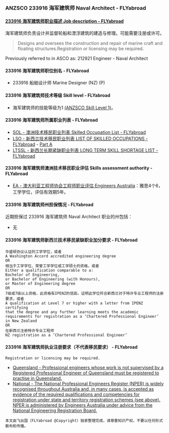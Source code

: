 ### ANZSCO 233916 海军建筑师 Naval Architect - FLYabroad ###

####  [233916 海军建筑师职业描述 Job description - FLYabroad](http://www.flyabroadvisa.com/anzsco/2339.html#233916)

海军建筑师负责设计并监督轮船和漂浮建筑的建造与修理。可能需要注册或许可。

> Designs and oversees the construction and repair of marine craft and floating structures.Registration or licensing may be required.

Previously referred to in ASCO as:
212921 Engineer - Naval Architect

#### 233916 海军建筑师职位别名 - FLYabroad
 
- 233916 船舶设计师 Marine Designer (NZ) (P)

#### 233916 海军建筑师技术等级 Skill level - FLYabroad

- 海军建筑师的技能等级为1 [(ANZSCO Skill Level 1)](http://www.flyabroadvisa.com/anzsco/)。

#### 233916 海军建筑师所属职业列表 - FLYabroad

- [SOL - 澳洲技术移民职业列表 Skilled Occupation List - FLYabroad](http://www.flyabroadvisa.com/sol/)
- [LSO - 新西兰技术移民职业列表 LIST OF SKILLED OCCUPATIONS - FLYabroad](http://nz.flyabroadvisa.com/lso/) - [Part A](parta)
- [LTSSL - 新西兰长期紧缺职业列表 LONG TERM SKILL SHORTAGE LIST - FLYabroad](http://nz.flyabroadvisa.com/work-residence/ltssl.html)

#### 233916 海军建筑师澳洲技术移民职业评估 Skills assessment authority - FLYabroad

- [EA - 澳大利亚工程师协会工程师职业评估 Engineers Australia](http://www.flyabroadvisa.com/ass/ea.html)：雅思4个6，工学学位，评估有效期5年。

####  233916 海军建筑师州担保情况 - FLYabroad

近期担保过 233916 海军建筑师 Naval Architect 职业的州包括：

- 无

####  233916 海军建筑师新西兰技术移民紧缺职业加分要求 - FLYabroad

    华盛顿协议认证的工学学位，或者
    A Washington Accord accredited engineering degree
    OR
    相当于工学学位、荣誉工学学位或工学硕士的资格，或者
    Either a qualification comparable to a:
    Bachelor of Engineering, 
    or Bachelor of Engineering (with Honours),
    or Master of Engineering degree 
    OR
    7级或7级以上资格，此资格有IPENZ的信函，证明此学位符合新西兰对于特许专业工程师的注册要求，或者
    A qualification at Level 7 or higher with a letter from IPENZ certifying
    that the degree and any further learning meets the academic requirements for registration as a ‘Chartered Professional Engineer’ in New Zealand 
    OR
    在新西兰注册特许专业工程师
    NZ registration as a ‘Chartered Professional Engineer’    

####  233916 海军建筑师执业注册要求（不代表移民要求） - FLYabroad

    Registration or licensing may be required.

- [Queensland - Professional engineers whose work is not supervised by a Registered Professional Engineer of Queensland must be registered to practise in Queensland. ](http://www.bpeq.qld.gov.au/iMIS15/BPEQ/)
- [National - The National Professional Engineers Register (NPER) is widely recognised throughout Australia and, in many cases, is accepted as evidence of the required qualifications and competencies for registration under state and territory registration schemes (see above). NPER is administered by Engineers Australia under advice from the National Engineering Registration Board. ](http://www.engineersaustralia.org.au/nerb)

`本文由飞出国（FLYabroad @Copyright）独家整理完成，请尊重知识产权，不要以任何形式散布和传播。`